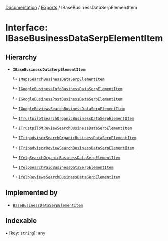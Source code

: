 [Documentation](../README.md) / [Exports](../modules.md) / IBaseBusinessDataSerpElementItem

# Interface: IBaseBusinessDataSerpElementItem

## Hierarchy

- **`IBaseBusinessDataSerpElementItem`**

  ↳ [`IMapsSearchBusinessDataSerpElementItem`](IMapsSearchBusinessDataSerpElementItem.md)

  ↳ [`IGoogleBusinessInfoBusinessDataSerpElementItem`](IGoogleBusinessInfoBusinessDataSerpElementItem.md)

  ↳ [`IGoogleBusinessPostBusinessDataSerpElementItem`](IGoogleBusinessPostBusinessDataSerpElementItem.md)

  ↳ [`IGoogleReviewsSearchBusinessDataSerpElementItem`](IGoogleReviewsSearchBusinessDataSerpElementItem.md)

  ↳ [`ITrustpilotSearchOrganicBusinessDataSerpElementItem`](ITrustpilotSearchOrganicBusinessDataSerpElementItem.md)

  ↳ [`ITrustpilotReviewSearchBusinessDataSerpElementItem`](ITrustpilotReviewSearchBusinessDataSerpElementItem.md)

  ↳ [`ITripadvisorSearchOrganicBusinessDataSerpElementItem`](ITripadvisorSearchOrganicBusinessDataSerpElementItem.md)

  ↳ [`ITripadvisorReviewSearchBusinessDataSerpElementItem`](ITripadvisorReviewSearchBusinessDataSerpElementItem.md)

  ↳ [`IYelpSearchOrganicBusinessDataSerpElementItem`](IYelpSearchOrganicBusinessDataSerpElementItem.md)

  ↳ [`IYelpSearchPaidBusinessDataSerpElementItem`](IYelpSearchPaidBusinessDataSerpElementItem.md)

  ↳ [`IYelpReviewsSearchBusinessDataSerpElementItem`](IYelpReviewsSearchBusinessDataSerpElementItem.md)

## Implemented by

- [`BaseBusinessDataSerpElementItem`](../classes/BaseBusinessDataSerpElementItem.md)

## Indexable

▪ [key: `string`]: `any`
